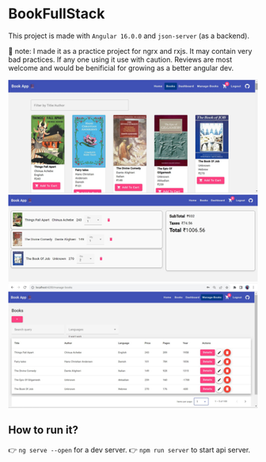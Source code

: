 # BookFullStack

This project is made with `Angular 16.0.0` and `json-server` (as a backend).

📝 note: I made it as a practice project for ngrx and rxjs. It may contain very bad practices. If any one using it use with caution. Reviews are most welcome and would be benificial for growing as a better angular dev.

![screenshot_01](https://github.com/rd003/BookFullStack/blob/master/01.jpg)
![screenshot_03](https://github.com/rd003/BookFullStack/blob/master/03.jpg)
![screenshot_02](https://github.com/rd003/BookFullStack/blob/master/02.jpg)

## How to run it?

👉 `ng serve --open` for a dev server.
👉 `npm run server` to start api server.
